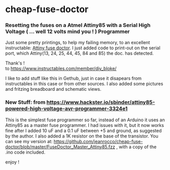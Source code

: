 # cheap-fuse-doctor  

### Resetting the fuses on a Atmel Attiny85 with a Serial High Voltage ( ... well 12 volts mind you ! ) Programmer
  Just some pretty printings, to help my failing memory, to an excellent instructable: <a href="https://www.instructables.com/id/Simple-and-cheap-Fuse-Doctor-for-Attiny/">Attiny fuse doctor</a>. I just added code to print-out on the serial port, which Attiny(13, 24, 25, 44, 45, 84 and 85) the doc. has detected.  
  
  Thank's !  
  to https://www.instructables.com/member/diy_bloke/
  
  I like to add stuff like this in Gethub, just in case it disapears from instructables in this case or from other sources.
  I also added some pictures and fritzing breadboard and schematic views.
    


### New Stuff: from https://www.hackster.io/sbinder/attiny85-powered-high-voltage-avr-programmer-3324e1
  
  This is the simplest fuse programmer so far, instead of an Arduino it uses an Attiny85 as a master fuse programmer. I had issues with it, but it now works fine after I added 10 uF and a 0.1 uF between +5 and ground, as suggested by the author. I also added a 1K resistor on the base of the transistor. You can see my version at: https://github.com/jeanrocco/cheap-fuse-doctor/blob/master/FuseDoctor_Master_Attiny85.fzz , with a copy of the .ino code included.
  
  enjoy !
